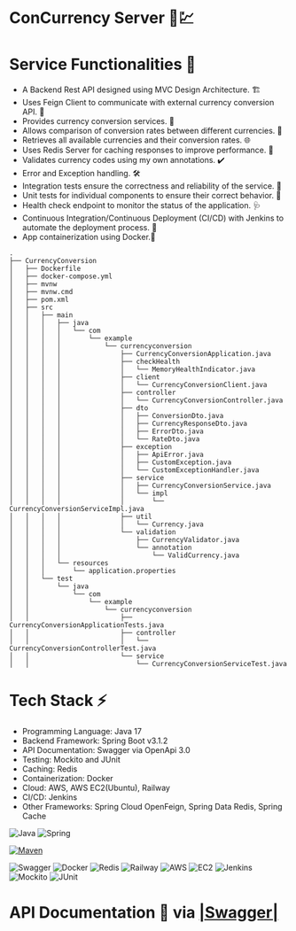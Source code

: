 # ConCurrency Server 💱💹

# **Service Functionalities** 💼

- A Backend Rest API designed using MVC Design Architecture. 🏗️
- Uses Feign Client to communicate with external currency conversion API. 📡
- Provides currency conversion services. 💱
- Allows comparison of conversion rates between different currencies. 🔄
- Retrieves all available currencies and their conversion rates. 🌐
- Uses Redis Server for caching responses to improve performance. 🚀
- Validates currency codes using my own annotations. ✔️
- Error and Exception handling. 🛠️
- Integration tests ensure the correctness and reliability of the service. 🧪
- Unit tests for individual components to ensure their correct behavior. 🧪
- Health check endpoint to monitor the status of the application. 🩺
- Continuous Integration/Continuous Deployment (CI/CD) with Jenkins to automate the deployment process. 🔄
- App containerization using Docker.🐳


```
.
├── CurrencyConversion
│   ├── Dockerfile
│   ├── docker-compose.yml
│   ├── mvnw
│   ├── mvnw.cmd
│   ├── pom.xml
│   ├── src
│   │   ├── main
│   │   │   ├── java
│   │   │   │   └── com
│   │   │   │       └── example
│   │   │   │           └── currencyconversion
│   │   │   │               ├── CurrencyConversionApplication.java
│   │   │   │               ├── checkHealth
│   │   │   │               │   └── MemoryHealthIndicator.java
│   │   │   │               ├── client
│   │   │   │               │   └── CurrencyConversionClient.java
│   │   │   │               ├── controller
│   │   │   │               │   └── CurrencyConversionController.java
│   │   │   │               ├── dto
│   │   │   │               │   ├── ConversionDto.java
│   │   │   │               │   ├── CurrencyResponseDto.java
│   │   │   │               │   ├── ErrorDto.java
│   │   │   │               │   └── RateDto.java
│   │   │   │               ├── exception
│   │   │   │               │   ├── ApiError.java
│   │   │   │               │   ├── CustomException.java
│   │   │   │               │   └── CustomExceptionHandler.java
│   │   │   │               ├── service
│   │   │   │               │   ├── CurrencyConversionService.java
│   │   │   │               │   └── impl
│   │   │   │               │       └── CurrencyConversionServiceImpl.java
│   │   │   │               ├── util
│   │   │   │               │   └── Currency.java
│   │   │   │               └── validation
│   │   │   │                   ├── CurrencyValidator.java
│   │   │   │                   └── annotation
│   │   │   │                       └── ValidCurrency.java
│   │   │   └── resources
│   │   │       └── application.properties
│   │   └── test
│   │       └── java
│   │           └── com
│   │               └── example
│   │                   └── currencyconversion
│   │                       ├── CurrencyConversionApplicationTests.java
│   │                       ├── controller
│   │                       │   └── CurrencyConversionControllerTest.java
│   │                       └── service
│   │                           └── CurrencyConversionServiceTest.java
```

# **Tech Stack ⚡**

- Programming Language: Java 17
- Backend Framework: Spring Boot v3.1.2
- API Documentation: Swagger via OpenApi 3.0
- Testing: Mockito and JUnit
- Caching: Redis
- Containerization: Docker
- Cloud: AWS, AWS EC2(Ubuntu), Railway
- CI/CD: Jenkins
- Other Frameworks: Spring Cloud OpenFeign, Spring Data Redis, Spring Cache

![Java](https://img.shields.io/badge/java-%23ED8B00.svg?style=for-the-badge&logo=java&logoColor=white)
![Spring](https://img.shields.io/badge/spring-%236DB33F.svg?style=for-the-badge&logo=spring&logoColor=white)

[![Maven](https://badgen.net/badge/icon/maven?icon=maven&label)](https://https://maven.apache.org/)

![Swagger](https://img.shields.io/badge/-Swagger-%23Clojure?style=for-the-badge&logo=swagger&logoColor=white)
![Docker](https://img.shields.io/badge/Docker-2CA5E0?style=for-the-badge&logo=docker&logoColor=white)
![Redis](https://img.shields.io/badge/Redis-DC382D?style=for-the-badge&logo=redis&logoColor=white)
![Railway](https://img.shields.io/badge/Railway-003545?style=for-the-badge&logo=railway&logoColor=white)
![AWS](https://img.shields.io/badge/Amazon_AWS-232F3E?style=for-the-badge&logo=amazon-aws&logoColor=white)
![EC2](https://img.shields.io/badge/Amazon_EC2-232F3E?style=for-the-badge&logo=Amazon-aws&logoColor=white)
![Jenkins](https://img.shields.io/badge/Jenkins-D24939?style=for-the-badge&logo=jenkins&logoColor=white)
![Mockito](https://img.shields.io/badge/-Mockito-%23880C9E?style=for-the-badge&logo=Mockito&logoColor=white)
![JUnit](https://img.shields.io/badge/-JUnit-%8257E5?style=for-the-badge&logo=JUnit5&logoColor=white)


# API Documentation 📝 via [|Swagger|](http://ec2-3-144-40-233.us-east-2.compute.amazonaws.com:8000/swagger-ui/index.html#/)
